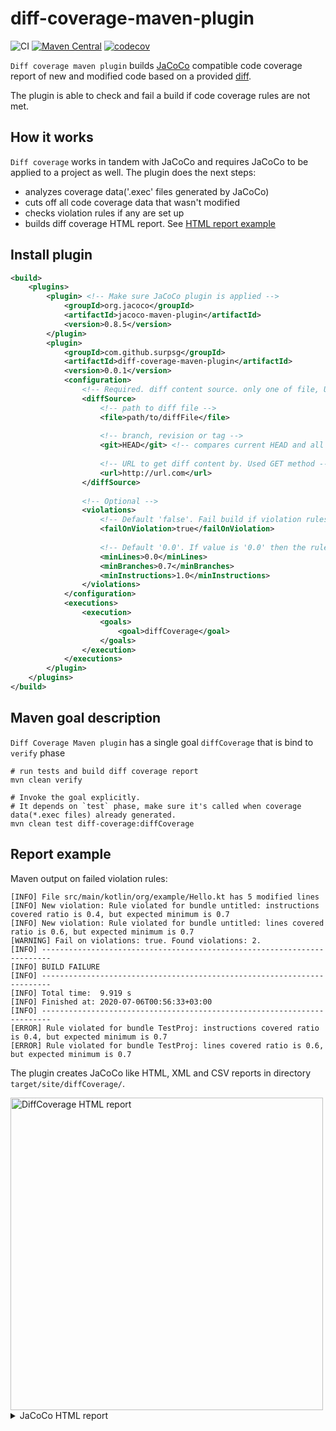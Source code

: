 # diff-coverage-maven-plugin

![CI](https://github.com/SurpSG/diff-coverage-maven-plugin/workflows/CI/badge.svg)
[![Maven Central](https://img.shields.io/maven-central/v/com.github.surpsg/diff-coverage-maven-plugin.svg?label=Maven%20Central)](https://search.maven.org/search?q=g:%22com.github.surpsg%22%20AND%20a:%22diff-coverage-maven-plugin%22)
[![codecov](https://codecov.io/gh/SurpSG/diff-coverage-maven-plugin/branch/master/graph/badge.svg)](https://codecov.io/gh/SurpSG/diff-coverage-maven-plugin)

`Diff coverage maven plugin` builds [JaCoCo](https://github.com/jacoco/jacoco) compatible code coverage report of new and modified code based on a provided [diff](https://en.wikipedia.org/wiki/Diff#Unified_format). 

The plugin is able to check and fail a build if code coverage rules are not met.

## How it works 
`Diff coverage` works in tandem with JaCoCo and requires JaCoCo to be applied to a project as well.
The plugin does the next steps:
* analyzes coverage data('.exec' files generated by JaCoCo)
* cuts off all code coverage data that wasn't modified
* checks violation rules if any are set up
* builds diff coverage HTML report. See [HTML report example](#Report-example)

## Install plugin
```xml
<build>
    <plugins>
        <plugin> <!-- Make sure JaCoCo plugin is applied -->
            <groupId>org.jacoco</groupId>
            <artifactId>jacoco-maven-plugin</artifactId>
            <version>0.8.5</version>
        </plugin>
        <plugin>
            <groupId>com.github.surpsg</groupId>
            <artifactId>diff-coverage-maven-plugin</artifactId>
            <version>0.0.1</version>
            <configuration>
                <!-- Required. diff content source. only one of file, URL or Git is allowed -->
                <diffSource>
                    <!-- path to diff file -->
                    <file>path/to/diffFile</file>
                    
                    <!-- branch, revision or tag -->
                    <git>HEAD</git> <!-- compares current HEAD and all uncommited with this <git> -->
                
                    <!-- URL to get diff content by. Used GET method -->
                    <url>http://url.com</url>
                </diffSource>
                
                <!-- Optional -->
                <violations> 
                    <!-- Default 'false'. Fail build if violation rules weren't met  -->
                    <failOnViolation>true</failOnViolation>
                    
                    <!-- Default '0.0'. If value is '0.0' then the rule is disabled -->
                    <minLines>0.0</minLines>
                    <minBranches>0.7</minBranches>
                    <minInstructions>1.0</minInstructions>
                </violations>
            </configuration>
            <executions>
                <execution>
                    <goals>
                        <goal>diffCoverage</goal>
                    </goals>
                </execution>
            </executions>
        </plugin>
    </plugins>
</build>
```

## Maven goal description 
`Diff Coverage Maven plugin` has a single goal `diffCoverage` that is bind to `verify` phase 
```shell script
# run tests and build diff coverage report
mvn clean verify

# Invoke the goal explicitly.
# It depends on `test` phase, make sure it's called when coverage data(*.exec files) already generated.  
mvn clean test diff-coverage:diffCoverage
```

## Report example
Maven output on failed violation rules:
```
[INFO] File src/main/kotlin/org/example/Hello.kt has 5 modified lines
[INFO] New violation: Rule violated for bundle untitled: instructions covered ratio is 0.4, but expected minimum is 0.7
[INFO] New violation: Rule violated for bundle untitled: lines covered ratio is 0.6, but expected minimum is 0.7
[WARNING] Fail on violations: true. Found violations: 2.
[INFO] ------------------------------------------------------------------------
[INFO] BUILD FAILURE
[INFO] ------------------------------------------------------------------------
[INFO] Total time:  9.919 s
[INFO] Finished at: 2020-07-06T00:56:33+03:00
[INFO] ------------------------------------------------------------------------
[ERROR] Rule violated for bundle TestProj: instructions covered ratio is 0.4, but expected minimum is 0.7
[ERROR] Rule violated for bundle TestProj: lines covered ratio is 0.6, but expected minimum is 0.7
```
The plugin creates JaCoCo like HTML, XML and CSV reports in directory `target/site/diffCoverage/`.

<img src="https://user-images.githubusercontent.com/8483470/86543421-fba86100-bf26-11ea-9549-98f801d0f2b9.png" width=500  alt="DiffCoverage HTML report"/>

<details>
  <summary>JaCoCo HTML report</summary> 
  <img src="https://user-images.githubusercontent.com/8483470/86543419-f3502600-bf26-11ea-873d-303c3a9d06dc.png" width=500 alt="JaCoCo HTML report"/>        
</details>
